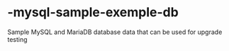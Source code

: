 # -mysql-sample-exemple-db
Sample MySQL and MariaDB database data that can be used for upgrade testing
